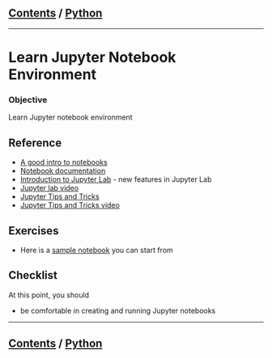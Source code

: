 <link rel='stylesheet' href='../assets/css/main.css'/>

## [Contents](../contents.md) / [Python](0-README.md)
---
# Learn Jupyter Notebook Environment

### Objective
Learn Jupyter notebook environment

## Reference
* [A good intro to notebooks](https://realpython.com/jupyter-notebook-introduction/)
* [Notebook documentation](https://jupyter-notebook.readthedocs.io/en/stable/examples/Notebook/What%20is%20the%20Jupyter%20Notebook.html)
* [Introduction to Jupyter Lab](https://ipython-books.github.io/36-introducing-jupyterlab/) - new features in Jupyter Lab
* [Jupyter lab video](https://www.youtube.com/watch?v=Gzun8PpyBCo)
* [Jupyter Tips and Tricks](https://www.dataquest.io/blog/jupyter-notebook-tips-tricks-shortcuts/)
* [Jupyter Tips and Tricks video](https://www.youtube.com/watch?v=2eCHD6f_phE)

## Exercises
* Here is a [sample notebook](https://github.com/elephantscale/learning-path-for-ML-labs/blob/master/python/2-hello-jupyter.ipynb) you can start from

## Checklist
At this point, you should
- be comfortable in creating and running Jupyter notebooks

---
## [Contents](../contents.md) / [Python](0-README.md)
